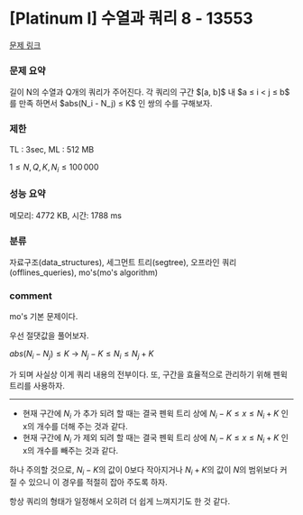 
# [Platinum I] 수열과 쿼리 8 - 13553

[문제 링크](https://www.acmicpc.net/problem/13553)

### 문제 요약

<p> 길이 N의 수열과 Q개의 쿼리가 주어진다. 각 쿼리의 구간 $[a, b]$ 내 $a ≤ i < j ≤ b$ 를 만족 하면서 $abs(N_i - N_j) ≤ K$ 인 쌍의 수를 구해보자. </p>

### 제한

TL : 3sec, ML : 512 MB

$1 ≤ N, Q, K, N_i ≤ 100\,000$

### 성능 요약

메모리: 4772 KB, 시간: 1788 ms

### 분류

자료구조(data_structures), 세그먼트 트리(segtree), 오프라인 쿼리(offlines_queries), mo's(mo's algorithm)

### comment
  
  mo's 기본 문제이다.
  
  우선 절댓값을 풀어보자.
  
  $abs(N_i - N_j) ≤ K$ -> $N_j - K ≤ N_i ≤ N_j + K$
  
  가 되며 사실상 이게 쿼리 내용의 전부이다. 또, 구간을 효율적으로 관리하기 위해 펜윅 트리를 사용하자.
  
  -----------------------------------------------------------------------------------------------------------------------------------------------------------------------
  
  * 현재 구간에 $N_i$ 가 추가 되려 할 때는 결국 펜윅 트리 상에 $N_i - K ≤ x ≤ N_i + K$ 인 x의 개수를 더해 주는 것과 같다.
  * 현재 구간에 $N_i$ 가 제외 되려 할 때는 결국 펜윅 트리 상에 $N_i - K ≤ x ≤ N_i + K$ 인 x의 개수를 빼주는 것과 같다.
  
  하나 주의할 것으로, $N_i - K$의 값이 $0$보다 작아지거나 $N_i + K$의 값이 $N$의 범위보다 커질 수 있으니 이 경우를 적절히 잡아 주도록 하자.
  
  항상 쿼리의 형태가 일정해서 오히려 더 쉽게 느껴지기도 한 것 같다.
